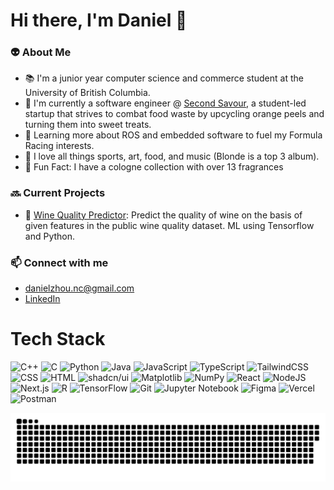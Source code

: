 Hi there, I'm Daniel 👋
==================================================================================================
### 👽 About Me
- 📚 I'm a junior year computer science and commerce student at the University of British Columbia.
- 🍊 I'm currently a software engineer @ [Second Savour](https://www.secondsavour.ca/), a student-led startup that strives to combat food waste by upcycling   orange peels and turning them into sweet treats.
- 🌱 Learning more about ROS and embedded software to fuel my Formula Racing interests.
- 🎸 I love all things sports, art, food, and music (Blonde is a top 3 album). 
- 💫 Fun Fact: I have a cologne collection with over 13 fragrances

### 🔜 Current Projects
- 🍷 [Wine Quality Predictor](https://github.com/manggo-cd/WineQualityPredictor): Predict the quality of wine on the basis of given features in the public wine quality dataset. ML using Tensorflow and Python.

### 📫 Connect with me 
- danielzhou.nc@gmail.com
- [LinkedIn](https://www.linkedin.com/in/dzhou05/)

Tech Stack
==================================================================================================

![C++](https://img.shields.io/badge/c++-%2300599C.svg?style=for-the-badge&logo=c%2B%2B&logoColor=white)
![C](https://img.shields.io/badge/c-%2300599C.svg?style=for-the-badge&logo=c&logoColor=white)
![Python](https://img.shields.io/badge/python-3670A0?style=for-the-badge&logo=python&logoColor=ffdd54)
![Java](https://img.shields.io/badge/java-%23ED8B00.svg?style=for-the-badge&logo=openjdk&logoColor=white)
![JavaScript](https://img.shields.io/badge/javascript-%23323330.svg?style=for-the-badge&logo=javascript&logoColor=%23F7DF1E)
![TypeScript](https://img.shields.io/badge/typescript-%23007ACC.svg?style=for-the-badge&logo=typescript&logoColor=white)
![TailwindCSS](https://img.shields.io/badge/tailwindcss-%2338B2AC.svg?style=for-the-badge&logo=tailwind-css&logoColor=white) 
![CSS](https://img.shields.io/badge/CSS-1572B6?style=for-the-badge&logo=css3&logoColor=fff)
![HTML](https://img.shields.io/badge/HTML-%23E34F26.svg?style=for-the-badge&logo=html5&logoColor=white)
![shadcn/ui](https://img.shields.io/badge/shadcn%2Fui-000?style=for-the-badge&logo=shadcnui&logoColor=fff)
![Matplotlib](https://custom-icon-badges.demolab.com/badge/Matplotlib-71D291?style=for-the-badge&logo=matplotlib&logoColor=fff)
![NumPy](https://img.shields.io/badge/numpy-%23013243.svg?style=for-the-badge&logo=numpy&logoColor=white)
![React](https://img.shields.io/badge/react-%2320232a.svg?style=for-the-badge&logo=react&logoColor=%2361DAFB)
![NodeJS](https://img.shields.io/badge/node.js-6DA55F?style=for-the-badge&logo=node.js&logoColor=white)
![Next.js](https://img.shields.io/badge/Next.js-black?style=for-the-badge&logo=next.js&logoColor=white)
![R](https://img.shields.io/badge/R-%23276DC3.svg?style=for-the-badge&logo=r&logoColor=white)
![TensorFlow](https://img.shields.io/badge/TensorFlow-%23FF6F00.svg?style=for-the-badge&logo=TensorFlow&logoColor=white)
![Git](https://img.shields.io/badge/git-%23F05033.svg?style=for-the-badge&logo=git&logoColor=white)
![Jupyter Notebook](https://img.shields.io/badge/jupyter-%23FA0F00.svg?style=for-the-badge&logo=jupyter&logoColor=white)
![Figma](https://img.shields.io/badge/Figma-F24E1E?style=for-the-badge&logo=figma&logoColor=white)
![Vercel](https://img.shields.io/badge/Vercel-%23000000.svg?style=for-the-badge&logo=vercel&logoColor=white)
![Postman](https://img.shields.io/badge/Postman-FF6C37?style=for-the-badge&logo=postman&logoColor=white) 


<picture>
  <source media="(prefers-color-scheme: dark)" srcset="https://raw.githubusercontent.com/fegicochen/fegicochen/output/github-snake-dark.svg" />
  <source media="(prefers-color-scheme: light)" srcset="https://raw.githubusercontent.com/manggo-cd/manggo-cd/output/github-snake.svg" />
  <img alt="github-snake" src="https://raw.githubusercontent.com/manggo-cd/manggo-cd/output/github-snake.svg" />
</picture>

